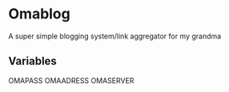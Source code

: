 # Omablog

A super simple blogging system/link aggregator for my grandma

## Variables

OMAPASS
OMAADRESS
OMASERVER
